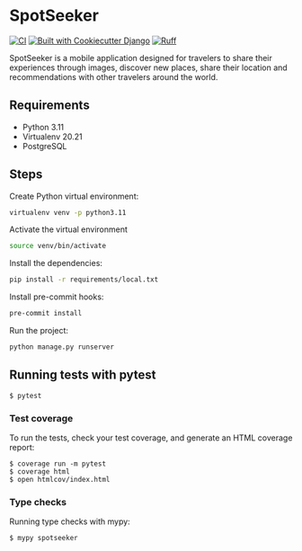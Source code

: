 # SpotSeeker
[![CI](https://github.com/spotseeker/api/actions/workflows/ci.yml/badge.svg)](https://github.com/spotseeker/api/actions/workflows/ci.yml)
[![Built with Cookiecutter Django](https://img.shields.io/badge/built%20with-Cookiecutter%20Django-ff69b4.svg?logo=cookiecutter)](https://github.com/cookiecutter/cookiecutter-django/)
[![Ruff](https://img.shields.io/endpoint?url=https://raw.githubusercontent.com/astral-sh/ruff/main/assets/badge/v2.json)](https://github.com/astral-sh/ruff)

SpotSeeker is a mobile application designed for travelers to share their experiences through images, discover new places, share their location and recommendations with other travelers around the world.

## Requirements
- Python 3.11
- Virtualenv 20.21
- PostgreSQL

## Steps

Create Python virtual environment:
```bash
virtualenv venv -p python3.11
```

Activate the virtual environment
```bash
source venv/bin/activate
```

Install the dependencies:
```bash
pip install -r requirements/local.txt
```

Install pre-commit hooks:
```bash
pre-commit install
```

Run the project:
```bash
python manage.py runserver
```

## Running tests with pytest

    $ pytest
### Test coverage

To run the tests, check your test coverage, and generate an HTML coverage report:

    $ coverage run -m pytest
    $ coverage html
    $ open htmlcov/index.html

### Type checks

Running type checks with mypy:

    $ mypy spotseeker
